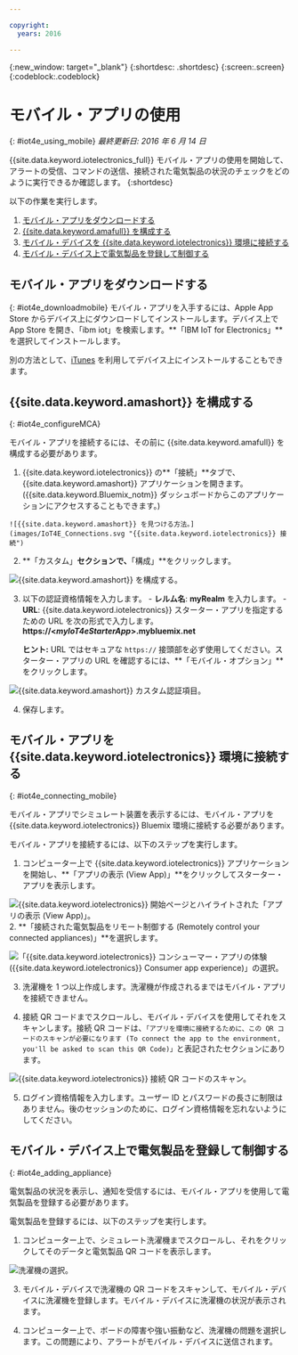 ```yaml
---

copyright:
  years: 2016

---
```



<!-- Common attributes used in the template are defined as follows: -->
{:new_window: target="_blank"}
{:shortdesc: .shortdesc}
{:screen:.screen}
{:codeblock:.codeblock}

# モバイル・アプリの使用
{: #iot4e_using_mobile}
*最終更新日: 2016 年 6 月 14 日*

{{site.data.keyword.iotelectronics_full}} モバイル・アプリの使用を開始して、アラートの受信、コマンドの送信、接続された電気製品の状況のチェックをどのように実行できるか確認します。
{:shortdesc}

以下の作業を実行します。
1. [モバイル・アプリをダウンロードする](#iot4e_downloadmobile)
2. [{{site.data.keyword.amafull}} を構成する](#iot4e_configureMCA)
3. [モバイル・デバイスを {{site.data.keyword.iotelectronics}} 環境に接続する](#iot4e_connecting_mobile)
4. [モバイル・デバイス上で電気製品を登録して制御する](#iot4e_adding_appliance)


 ## モバイル・アプリをダウンロードする
 {: #iot4e_downloadmobile}
モバイル・アプリを入手するには、Apple App Store からデバイス上にダウンロードしてインストールします。デバイス上で App Store を開き、「ibm iot」を検索します。**「IBM IoT for Electronics」**を選択してインストールします。

 別の方法として、[iTunes](https://itunes.apple.com/us/app/ibm-iot-for-electronics/id1103404928?ls=1&mt=8) を利用してデバイス上にインストールすることもできます。

## {{site.data.keyword.amashort}} を構成する
{: #iot4e_configureMCA}

モバイル・アプリを接続するには、その前に {{site.data.keyword.amafull}} を構成する必要があります。  

  1. {{site.data.keyword.iotelectronics}} の**「接続」**タブで、{{site.data.keyword.amashort}} アプリケーションを開きます。({{site.data.keyword.Bluemix_notm}} ダッシュボードからこのアプリケーションにアクセスすることもできます。)  

    ![{{site.data.keyword.amashort}} を見つける方法。](images/IoT4E_Connections.svg "{{site.data.keyword.iotelectronics}} 接続")

  2. **「カスタム」**セクションで、**「構成」**をクリックします。

   ![{{site.data.keyword.amashort}} を構成する。](images/MCA_config_pg.svg "{{site.data.keyword.amashort}} 認証のセットアップ・ページ")  

  3. 以下の認証資格情報を入力します。
    - **レルム名**: **myRealm** を入力します。
    - **URL**: {{site.data.keyword.iotelectronics}} スターター・アプリを指定するための URL を次の形式で入力します。**https://<*myIoT4eStarterApp*>.mybluemix.net**  

      **ヒント:** URL ではセキュアな `https://` 接頭部を必ず使用してください。スターター・アプリの URL を確認するには、**「モバイル・オプション」**をクリックします。

  ![{{site.data.keyword.amashort}} カスタム認証項目。](images/MCA_config_pg2.svg "{{site.data.keyword.amashort}} カスタム認証項目")  

  4. 保存します。

## モバイル・アプリを {{site.data.keyword.iotelectronics}} 環境に接続する
{: #iot4e_connecting_mobile}

モバイル・アプリでシミュレート装置を表示するには、モバイル・アプリを {{site.data.keyword.iotelectronics}} Bluemix 環境に接続する必要があります。

モバイル・アプリを接続するには、以下のステップを実行します。

  1. コンピューター上で {{site.data.keyword.iotelectronics}} アプリケーションを開始し、**「アプリの表示 (View App)」**をクリックしてスターター・アプリを表示します。  

  ![{{site.data.keyword.iotelectronics}} 開始ページとハイライトされた「アプリの表示 (View App)」。](images/IoT4E_getting_started.svg "{{site.data.keyword.iotelectronics}} 開始ページと「アプリの表示 (View App)」")  
  2. **「接続された電気製品をリモート制御する (Remotely control your connected appliances)」**を選択します。

  ![「{{site.data.keyword.iotelectronics}} コンシューマー・アプリの体験 ({{site.data.keyword.iotelectronics}} Consumer app experience)」の選択。](images/IoT4E_consumer_app.svg "{{site.data.keyword.iotelectronics}} コンシューマー・アプリの体験 (Consumer app experience)")

  3. 洗濯機を 1 つ以上作成します。洗濯機が作成されるまではモバイル・アプリを接続できません。

  4.	接続 QR コードまでスクロールし、モバイル・デバイスを使用してそれをスキャンします。接続 QR コードは、`「アプリを環境に接続するために、この QR コードのスキャンが必要になります (To connect the app to the environment, you'll be asked to scan this QR Code)」`と表記されたセクションにあります。

  ![{{site.data.keyword.iotelectronics}} 接続 QR コードのスキャン。](images/iot4e_mobile_connect_QR.svg "{{site.data.keyword.iotelectronics}} 接続 QR コード")

  5. ログイン資格情報を入力します。ユーザー ID とパスワードの長さに制限はありません。後のセッションのために、ログイン資格情報を忘れないようにしてください。  

## モバイル・デバイス上で電気製品を登録して制御する
{: #iot4e_adding_appliance}

電気製品の状況を表示し、通知を受信するには、モバイル・アプリを使用して電気製品を登録する必要があります。

電気製品を登録するには、以下のステップを実行します。

  1. コンピューター上で、シミュレート洗濯機までスクロールし、それをクリックしてそのデータと電気製品 QR コードを表示します。

![洗濯機の選択。](images/IoT4E_mobile_washer_QR.svg "洗濯機の選択。")

  3.	モバイル・デバイスで洗濯機の QR コードをスキャンして、モバイル・デバイスに洗濯機を登録します。モバイル・デバイスに洗濯機の状況が表示されます。

  4. コンピューター上で、ボードの障害や強い振動など、洗濯機の問題を選択します。この問題により、アラートがモバイル・デバイスに送信されます。
